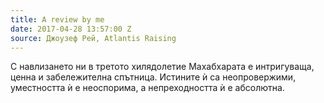 ```yaml
---
title: A review by me
date: 2017-04-28 13:57:00 Z
source: Джоузеф Рей, Atlantis Raising
---
```


С навлизането ни в третото хилядолетие Махабхарата е интригуваща, ценна и забележителна спътница. Истините ѝ са неопровержими, уместността ѝ е неоспорима, а непреходността ѝ е абсолютна.